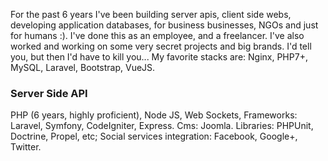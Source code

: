 

For the past 6 years I've been building server apis,
client side webs, developing application databases, for business
businesses, NGOs and just for humans :). I've done this as an employee,
and a freelancer. I've also worked and working on some very secret projects and big brands.
I'd tell you, but then I'd have to kill you...
My favorite stacks are: Nginx, PHP7+, MySQL, Laravel, Bootstrap, VueJS.

### Server Side API

PHP (6 years, highly proficient), Node JS, Web Sockets,
Frameworks: Laravel,  Symfony, CodeIgniter, Express.
Cms: Joomla.
Libraries: PHPUnit, Doctrine, Propel, etc; Social services integration: Facebook, Google+, Twitter.
